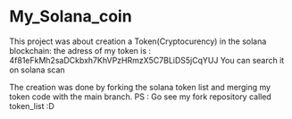 # My_Solana_coin

This project was about creation a Token(Cryptocurency) in the solana blockchain:
the adress of my token is : 4f81eFkMh2saDCkbxh7KhVPzHRmzX5C7BLiDS5jCqYUJ
You can search it on solana scan 


The creation was done by forking the solana token list and merging my token code with the main branch.
PS : Go see my fork repository called token_list :D
